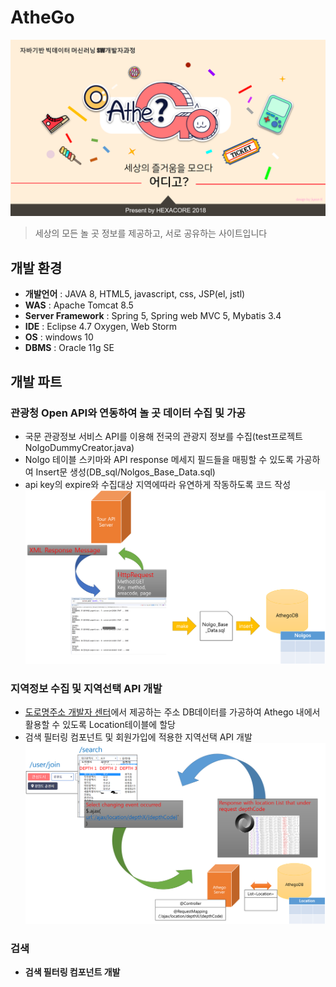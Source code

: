 # AtheGo
![어디고](https://github.com/OneHundredTwo/Athego/blob/master/img/intro.png "athego") 

> 세상의 모든 놀 곳 정보를 제공하고, 서로 공유하는 사이트입니다

## 개발 환경
* **개발언어** : JAVA 8, HTML5, javascript, css, JSP(el, jstl)
* **WAS** : Apache Tomcat 8.5
* **Server Framework** : Spring 5, Spring web MVC 5, Mybatis 3.4
* **IDE** : Eclipse 4.7 Oxygen, Web Storm 
* **OS** : windows 10
* **DBMS** : Oracle 11g SE

## 개발 파트
### 관광청 Open API와 연동하여 놀 곳 데이터 수집 및 가공
* 국문 관광정보 서비스 API를 이용해 전국의 관광지 정보를 수집(test프로젝트 NolgoDummyCreator.java)
* Nolgo 테이블 스키마와 API response 메세지 필드들을 매핑할 수 있도록 가공하여 Insert문 생성(DB_sql/Nolgos_Base_Data.sql)
* api key의 expire와 수집대상 지역에따라 유연하게 작동하도록 코드 작성 
![NolgoDummyCreator.java 작동모습](https://github.com/OneHundredTwo/Athego/blob/master/img/NolgoDummyCreator_operating.png "NolgoDummyCreator.java 작동모습")

### 지역정보 수집 및 지역선택 API 개발
* [도로명주소 개발자 센터](https://www.juso.go.kr/addrlink/main.do)에서 제공하는 주소 DB데이터를 가공하여 Athego 내에서 활용할 수 있도록 Location테이블에 할당
* 검색 필터링 컴포넌트 및 회원가입에 적용한 지역선택 API 개발
![Athego Location select API pigure](https://github.com/OneHundredTwo/Athego/blob/master/img/area_select.png "지역선택 API 작동 도식")

### 검색
* **검색 필터링 컴포넌트 개발** 
